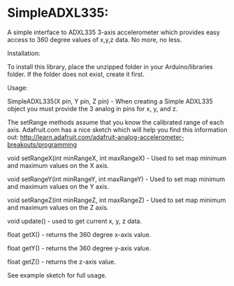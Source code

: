 SimpleADXL335:
============

A simple interface to ADXL335 3-axis accelerometer which provides easy access to 360 degree values of x,y,z data. No more, no less.


Installation:

To install this library, place the unzipped folder in your Arduino/libraries folder. If the folder does not exist, create it first.


Usage:

SimpleADXL335(X pin, Y pin, Z pin) - When creating a Simple ADXL335 object you must provide the 3 analog in pins for x, y, and z.

The setRange methods assume that you know the calibrated range of each axis. Adafruit.com has a nice sketch which will help you find this information out: http://learn.adafruit.com/adafruit-analog-accelerometer-breakouts/programming

void setRangeX(int minRangeX, int maxRangeX) - Used to set map minimum and maximum values on the X axis.

void setRangeY(int minRangeY, int maxRangeY) - Used to set map minimum and maximum values on the Y axis.

void setRangeZ(int minRangeZ, int maxRangeZ) - Used to set map minimum and maximum values on the Z axis.

void update() - used to get current x, y, z data.

float getX() - returns the 360 degree x-axis value.

float getY() - returns the 360 degree y-axis value.

float getZ() - returns the z-axis value.


See example sketch for full usage.
